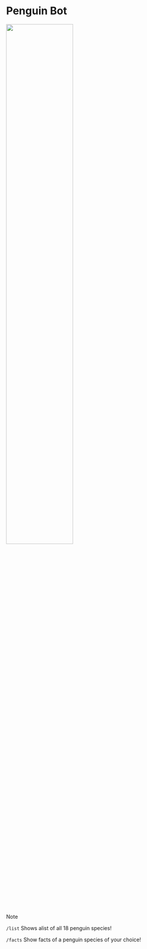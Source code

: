 # Penguin Bot

<img src="https://i.imgur.com/bD7f7bF.png" width="60%" />

<br><br>
  
> [!NOTE]
> 
> ```/list``` Shows alist of all 18 penguin species!
> 
> ```/facts``` Show facts of a penguin species of your choice!
> 
